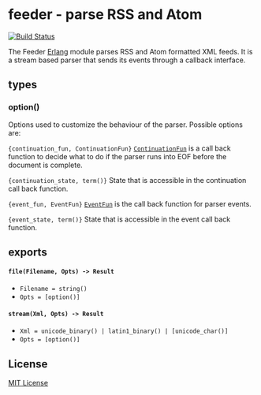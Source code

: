 # feeder - parse RSS and Atom

[![Build Status](https://secure.travis-ci.org/michaelnisi/feeder.svg)](http://travis-ci.org/michaelnisi/feeder)

The Feeder [Erlang](http://www.erlang.org/) module parses RSS and Atom formatted XML feeds. It is a stream based parser that sends its events through a callback interface.

## types

### option()

Options used to customize the behaviour of the parser. Possible options are:

`{continuation_fun, ContinuationFun}`
[`ContinuationFun`](http://www.erlang.org/doc/man/xmerl_sax_parser.html#ContinuationFun-1) is a call back function to decide what to do if the parser runs into EOF before the document is complete.

`{continuation_state, term()}`
State that is accessible in the continuation call back function.

`{event_fun, EventFun}`
[`EventFun`](http://www.erlang.org/doc/man/xmerl_sax_parser.html#EventFun-3) is the call back function for parser events.

`{event_state, term()}`
State that is accessible in the event call back function.

## exports

#### `file(Filename, Opts) -> Result`

- `Filename = string()`
- `Opts = [option()]`

#### `stream(Xml, Opts) -> Result`

- `Xml = unicode_binary() | latin1_binary() | [unicode_char()]`
- `Opts = [option()]`

## License

[MIT License](https://raw.github.com/michaelnisi/feeder/master/LICENSE)
